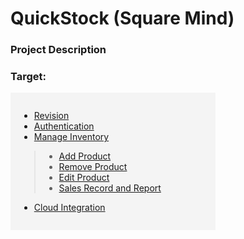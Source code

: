 # QuickStock (Square Mind)
### Project Description
### Target: 

<div style="display: flex;">

  <div style="background-color: #f4f4f4; padding: 1em; width: 300px;">


  - [Revision](../MAIN_MD/1_SQUAREMIND_Revision.md)     
  - [Authentication](../MAIN_MD/2_SQUAREMIND_Authentication.md)
  - [Manage Inventory](../MAIN_MD/3_SQUAREMIND_ManageInventory.md) 
  > - [Add Product](../2_SQUAREMIND_ManageInventory/1_AddProduct.md)
  > - [Remove Product](../2_SQUAREMIND_ManageInventory/2_RemoveProduct.md)
  > - [Edit Product](../2_SQUAREMIND_ManageInventory/3_EditProduct.md)
  > - [Sales Record and Report](../2_SQUAREMIND_ManageInventory/4_SaleRecord_Report.md)

  - [Cloud Integration](../MAIN_MD/4_SQUAREMIND_CloudIntegration.md)
  </div>

